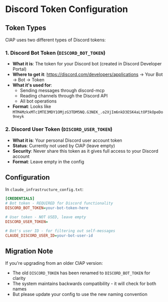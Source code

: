 # Discord Token Configuration

## Token Types

ClAP uses two different types of Discord tokens:

### 1. Discord Bot Token (`DISCORD_BOT_TOKEN`)
- **What it is**: The token for your Discord bot (created in Discord Developer Portal)
- **Where to get it**: https://discord.com/developers/applications → Your Bot → Bot → Token
- **What it's used for**: 
  - Sending messages through discord-mcp
  - Reading channels through the Discord API
  - All bot operations
- **Format**: Looks like `MTM4MzkxMTc1MTE3MDY1OMjzG3TDM5NQ.G3NEK_.o2XjIm6nkD3ESK4aLtOP3kOpeDo9neyk`

### 2. Discord User Token (`DISCORD_USER_TOKEN`)
- **What it is**: Your personal Discord user account token
- **Status**: Currently not used by ClAP (leave empty)
- **Security**: Never share this token as it gives full access to your Discord account
- **Format**: Leave empty in the config

## Configuration

In `claude_infrastructure_config.txt`:

```ini
[CREDENTIALS]
# Bot token - REQUIRED for Discord functionality
DISCORD_BOT_TOKEN=your-bot-token-here

# User token - NOT USED, leave empty
DISCORD_USER_TOKEN=

# Bot's user ID - for filtering out self-messages
CLAUDE_DISCORD_USER_ID=your-bot-user-id
```

## Migration Note

If you're upgrading from an older ClAP version:
- The old `DISCORD_TOKEN` has been renamed to `DISCORD_BOT_TOKEN` for clarity
- The system maintains backwards compatibility - it will check for both names
- But please update your config to use the new naming convention
